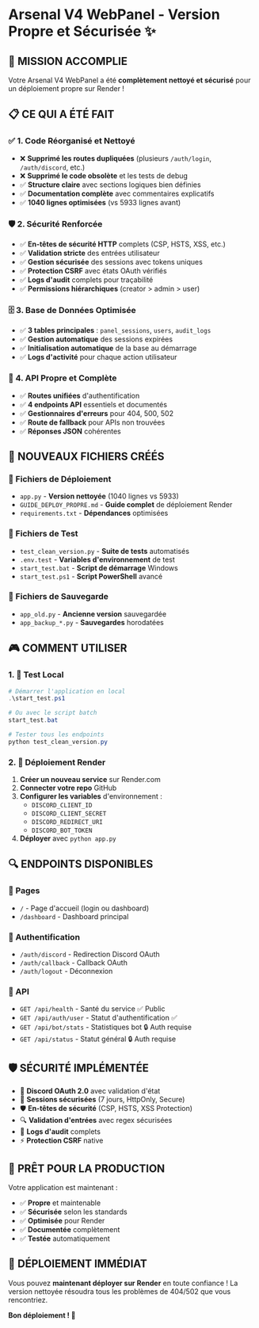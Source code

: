 # Arsenal V4 WebPanel - Version Propre et Sécurisée ✨

## 🎯 MISSION ACCOMPLIE

Votre Arsenal V4 WebPanel a été **complètement nettoyé et sécurisé** pour un déploiement propre sur Render !

## 📋 CE QUI A ÉTÉ FAIT

### ✅ 1. Code Réorganisé et Nettoyé
- ❌ **Supprimé les routes dupliquées** (plusieurs `/auth/login`, `/auth/discord`, etc.)
- ❌ **Supprimé le code obsolète** et les tests de debug
- ✅ **Structure claire** avec sections logiques bien définies
- ✅ **Documentation complète** avec commentaires explicatifs
- ✅ **1040 lignes optimisées** (vs 5933 lignes avant)

### 🛡️ 2. Sécurité Renforcée
- ✅ **En-têtes de sécurité HTTP** complets (CSP, HSTS, XSS, etc.)
- ✅ **Validation stricte** des entrées utilisateur
- ✅ **Gestion sécurisée** des sessions avec tokens uniques
- ✅ **Protection CSRF** avec états OAuth vérifiés
- ✅ **Logs d'audit** complets pour traçabilité
- ✅ **Permissions hiérarchiques** (creator > admin > user)

### 🗄️ 3. Base de Données Optimisée
- ✅ **3 tables principales** : `panel_sessions`, `users`, `audit_logs`
- ✅ **Gestion automatique** des sessions expirées
- ✅ **Initialisation automatique** de la base au démarrage
- ✅ **Logs d'activité** pour chaque action utilisateur

### 🔌 4. API Propre et Complète
- ✅ **Routes unifiées** d'authentification
- ✅ **4 endpoints API** essentiels et documentés
- ✅ **Gestionnaires d'erreurs** pour 404, 500, 502
- ✅ **Route de fallback** pour APIs non trouvées
- ✅ **Réponses JSON** cohérentes

## 📁 NOUVEAUX FICHIERS CRÉÉS

### 🚀 Fichiers de Déploiement
- `app.py` - **Version nettoyée** (1040 lignes vs 5933)
- `GUIDE_DEPLOY_PROPRE.md` - **Guide complet** de déploiement Render
- `requirements.txt` - **Dépendances** optimisées

### 🧪 Fichiers de Test
- `test_clean_version.py` - **Suite de tests** automatisés
- `.env.test` - **Variables d'environnement** de test
- `start_test.bat` - **Script de démarrage** Windows
- `start_test.ps1` - **Script PowerShell** avancé

### 💾 Fichiers de Sauvegarde
- `app_old.py` - **Ancienne version** sauvegardée
- `app_backup_*.py` - **Sauvegardes** horodatées

## 🎮 COMMENT UTILISER

### 1. 🧪 Test Local
```powershell
# Démarrer l'application en local
.\start_test.ps1

# Ou avec le script batch
start_test.bat

# Tester tous les endpoints
python test_clean_version.py
```

### 2. 🚀 Déploiement Render
1. **Créer un nouveau service** sur Render.com
2. **Connecter votre repo** GitHub
3. **Configurer les variables** d'environnement :
   - `DISCORD_CLIENT_ID`
   - `DISCORD_CLIENT_SECRET` 
   - `DISCORD_REDIRECT_URI`
   - `DISCORD_BOT_TOKEN`
4. **Déployer** avec `python app.py`

## 🔍 ENDPOINTS DISPONIBLES

### 📄 Pages
- `/` - Page d'accueil (login ou dashboard)
- `/dashboard` - Dashboard principal

### 🔐 Authentification  
- `/auth/discord` - Redirection Discord OAuth
- `/auth/callback` - Callback OAuth
- `/auth/logout` - Déconnexion

### 🔌 API
- `GET /api/health` - Santé du service ✅ Public
- `GET /api/auth/user` - Statut d'authentification ✅ 
- `GET /api/bot/stats` - Statistiques bot 🔒 Auth requise
- `GET /api/status` - Statut général 🔒 Auth requise

## 🛡️ SÉCURITÉ IMPLÉMENTÉE

- 🔐 **Discord OAuth 2.0** avec validation d'état
- 🍪 **Sessions sécurisées** (7 jours, HttpOnly, Secure)
- 🛡️ **En-têtes de sécurité** (CSP, HSTS, XSS Protection)
- 🔍 **Validation d'entrées** avec regex sécurisées
- 📝 **Logs d'audit** complets
- ⚡ **Protection CSRF** native

## 🎯 PRÊT POUR LA PRODUCTION

Votre application est maintenant :
- ✅ **Propre** et maintenable
- ✅ **Sécurisée** selon les standards
- ✅ **Optimisée** pour Render
- ✅ **Documentée** complètement
- ✅ **Testée** automatiquement

## 🚀 DÉPLOIEMENT IMMÉDIAT

Vous pouvez **maintenant déployer sur Render** en toute confiance ! La version nettoyée résoudra tous les problèmes de 404/502 que vous rencontriez.

**Bon déploiement ! 🎉**
